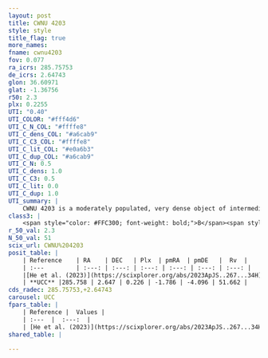 ```yaml
---
layout: post
title: CWNU 4203
style: style
title_flag: true
more_names: 
fname: cwnu4203
fov: 0.077
ra_icrs: 285.75753
de_icrs: 2.64743
glon: 36.60971
glat: -1.36756
r50: 2.3
plx: 0.2255
UTI: "0.40"
UTI_COLOR: "#fff4d6"
UTI_C_N_COL: "#ffffe8"
UTI_C_dens_COL: "#a6cab9"
UTI_C_C3_COL: "#ffffe8"
UTI_C_lit_COL: "#e0a6b3"
UTI_C_dup_COL: "#a6cab9"
UTI_C_N: 0.5
UTI_C_dens: 1.0
UTI_C_C3: 0.5
UTI_C_lit: 0.0
UTI_C_dup: 1.0
UTI_summary: |
    CWNU 4203 is a moderately populated, very dense object of intermediate C3 quality. It was recently reported in the literature.
class3: |
    <span style="color: #FFC300; font-weight: bold;">B</span><span style="color: #FFC300; font-weight: bold;">B</span>
r_50_val: 2.3
N_50_val: 51
scix_url: CWNU%204203
posit_table: |
    | Reference    | RA    | DEC   | Plx  | pmRA  | pmDE   |  Rv  |
    | :---         | :---: | :---: | :---: | :---: | :---: | :---: |
    |[He et al. (2023)](https://scixplorer.org/abs/2023ApJS..267...34H) | 285.751 | 2.648 | 0.248 | -1.813 | -4.09 | 64.56 |
    | **UCC** |285.758 | 2.647 | 0.226 | -1.786 | -4.096 | 51.662 | 
cds_radec: 285.75753,+2.64743
carousel: UCC
fpars_table: |
    | Reference |  Values |
    | :---  |  :---:  |
    | [He et al. (2023)](https://scixplorer.org/abs/2023ApJS..267...34H) | `A0=5.8, m-M=13.5, logA=9.2` |
shared_table: |
    
---
```

